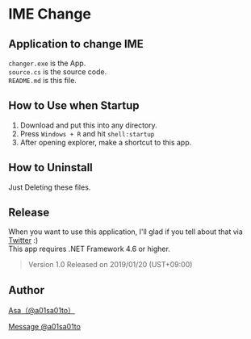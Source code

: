 # IME Change
## Application to change IME
`changer.exe` is the App.  
`source.cs` is the source code.  
`README.md` is this file.  

## How to Use when Startup
1. Download and put this into any directory.
2. Press `Windows + R` and hit `shell:startup`
3. After opening explorer, make a shortcut to this app.

## How to Uninstall
Just Deleting these files.

## Release
When you want to use this application, I'll glad if you tell about that via [Twitter](https://twitter.com/a01sa01to) :)  
This app requires .NET Framework 4.6 or higher.  
> Version 1.0 Released on 2019/01/20 (UST+09:00)  

## Author
[Asa（@a01sa01to）](https://twitter.com/a01sa01to)  
  
<a href="https://twitter.com/messages/compose?recipient_id=4273512934&ref_src=twsrc%5Etfw" class="twitter-dm-button" data-size="large" data-screen-name="a01sa01to" data-show-count="false">Message @a01sa01to</a><script async src="https://platform.twitter.com/widgets.js" charset="utf-8"></script>
